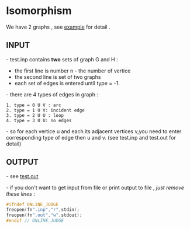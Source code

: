 # Isomorphism

We have 2 graphs , see [example](https://github.com/datbeohbbh/isomorphism/blob/master/example.png) for detail . 

## INPUT 

\- test.inp contains <b>two</b> sets of graph G and H : 

  * the first line is number n - the number of vertice
  * the second line is set of two graphs
  * each set of edges is entered until type = -1.

\- there are 4 types of edges in graph :

    1. type = 0 U V : arc
    2. type = 1 U V: incident edge
    3. type = 2 U U : loop
    4. type = 3 U U: no edges
 

\- so for each vertice u and each its adjacent vertices v,you need to enter corresponding type of edge then u and v.
(see test.inp and test.out for detail)

## OUTPUT

\- see [test.out](https://github.com/datbeohbbh/isomorphism/blob/master/test.out)

\- if you don't want to get input from file or print output to file , *just remove these lines* : 

```c++
#ifndef ONLINE_JUDGE
freopen(fn".inp","r",stdin);
freopen(fn".out","w",stdout);
#endif // ONLINE_JUDGE
```
